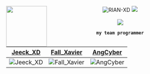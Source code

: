 <img 
src="https://avatars.githubusercontent.com/RIAN-XD?s=110&v=1" width="110" height="110" align="left">
<center>

![RIAN-XD](https://komarev.com/ghpvc/?username=RIAN-XD&color=green)
[![](https://img.shields.io/badge/Whatsapp-CHAT-red?logo=Whatsapp&logoColor=Brightgreen&labelColor=white)](https://wa.me/6285874085305?text=Asalamualaikum+bang) <br><br>
[![](https://img.shields.io/badge/Facebook-CHAT-blue?logo=Facebook&logoColor=Brightgreen&labelColor=white)](https://www.facebook.com/profile.php?id=100000317395327) <b><b>
````
 my team programmer 
````
[Jeeck_XD](https://github.com/Jeeck-XD) | [Fall_Xavier](https://github.com/Fall-Xavier) | [AngCyber](https://github.com/AngCyber)
--|--|--
![Jeeck_XD](https://avatars.githubusercontent.com/Jeeck-XD?s=150&v=1) | ![Fall_Xavier](https://avatars.githubusercontent.com/Fall-Xavier?s=150&v=1) | ![AngCyber](https://avatars.githubusercontent.com/AngCyber?s=150&v=1)







